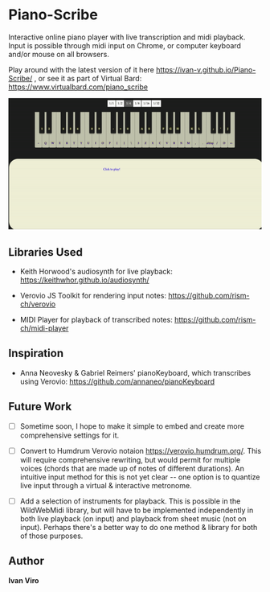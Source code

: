 # Piano-Scribe
Interactive online piano player with live transcription and midi playback. 
Input is possible through midi input on Chrome, or computer keyboard and/or mouse on all browsers.

Play around with the latest version of it here https://ivan-v.github.io/Piano-Scribe/ ,
or see it as part of Virtual Bard: https://www.virtualbard.com/piano_scribe

![](screencapture.gif)

## Libraries Used
- Keith Horwood's audiosynth for live playback:
https://keithwhor.github.io/audiosynth/

- Verovio JS Toolkit for rendering input notes: 
https://github.com/rism-ch/verovio

- MIDI Player for playback of transcribed notes: 
https://github.com/rism-ch/midi-player


## Inspiration
- Anna Neovesky & Gabriel Reimers' pianoKeyboard, which transcribes using Verovio: 
https://github.com/annaneo/pianoKeyboard

## Future Work
- [ ] Sometime soon, I hope to make it simple to embed and create more comprehensive settings for it.
- [ ] Convert to Humdrum Verovio notaion https://verovio.humdrum.org/. This will require comprehensive rewriting, but would permit for multiple voices (chords that are made up of notes of different durations). An intuitive input method for this is not yet clear -- one option is to quantize live input through a virtual & interactive metronome.
- [ ] Add a selection of instruments for playback. This is possible in the WildWebMidi library, but will have to be implemented independently in both live playback (on input) and playback from sheet music (not on input). Perhaps there's a better way to do one method & library for both of those purposes.  

 
## Author

**Ivan Viro**
